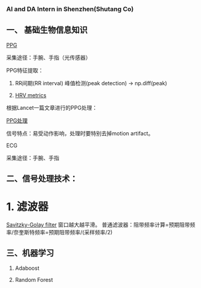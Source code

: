 ### AI and DA Intern in Shenzhen(Shutang Co)
## 一、 基础生物信息知识
[PPG](https://blog.csdn.net/wxq_1993/article/details/104022784)

采集途径：手腕、手指（光传感器）

PPG特征提取：
1. RR间期(RR interval)
峰值检测(peak detection) -> np.diff(peak) 

2. [HRV metrics](https://github.com/Aura-healthcare/hrvanalysis/blob/master/LICENSE)

根据Lancet一篇文章进行的PPG处理：

[PPG处理](_post/1607325480(1).png)


信号特点：易受动作影响，处理时要特别去掉motion artifact。

ECG

采集途径：手腕、手指

## 二、信号处理技术：
# 1. 滤波器
[Savitzky-Golay filter](https://blog.csdn.net/qq_20823641/article/details/51537461) 窗口越大越平滑。
普通滤波器：阻带频率计算=预期阻带频率/奈奎斯特频率=预期阻带频率/(采样频率/2)


## 三、机器学习
1. Adaboost

2. Random Forest


